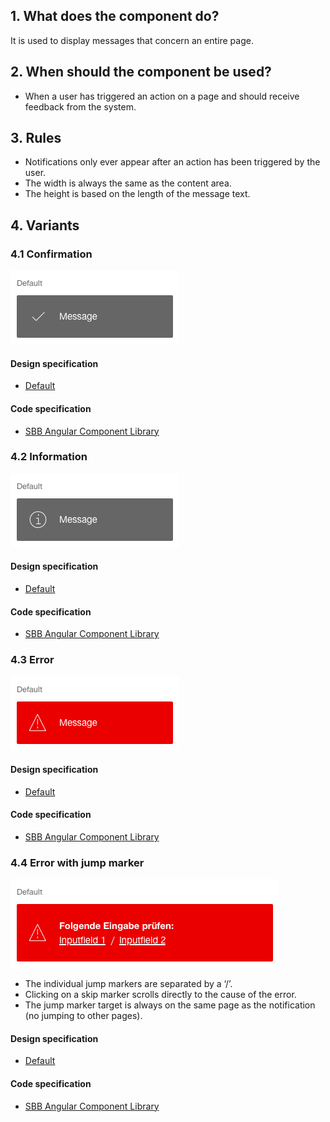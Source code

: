 ## 1. What does the component do?
It is used to display messages that concern an entire page.

## 2. When should the component be used?
* When a user has triggered an action on a page and should receive feedback from the system.

## 3. Rules
* Notifications only ever appear after an action has been triggered by the user.
* The width is always the same as the content area.
* The height is based on the length of the message text.

## 4. Variants
### 4.1 Confirmation
![Image of the notification component to display confirmation messages](https://raw.githubusercontent.com/sbb-design-systems/design-system-website-documentation/master/documentation/components/notification/images/notification_confirmation.png 'class: image')

#### Design specification
* [Default](https://www.sketch.com/s/80f12b3b-58e5-4b4c-98cd-c553bae18db0/a/rvrL4A#Inspector)

#### Code specification
* [SBB Angular Component Library](https://sbb-angular.app.sbb.ch/latest/content/notification)

### 4.2 Information
![Image of the notification component to display information messages](https://raw.githubusercontent.com/sbb-design-systems/design-system-website-documentation/master/documentation/components/notification/images/notification_information.png 'class: image')

#### Design specification
* [Default](https://www.sketch.com/s/80f12b3b-58e5-4b4c-98cd-c553bae18db0/a/ndDYMl#Inspector)

#### Code specification
* [SBB Angular Component Library](https://sbb-angular.app.sbb.ch/latest/content/notification)

### 4.3 Error 
![Image of the notification component to display error messages](https://raw.githubusercontent.com/sbb-design-systems/design-system-website-documentation/master/documentation/components/notification/images/notification_error.png 'class: image')

#### Design specification
* [Default](https://www.sketch.com/s/80f12b3b-58e5-4b4c-98cd-c553bae18db0/a/QJ1g7b#Inspector)

#### Code specification
* [SBB Angular Component Library](https://sbb-angular.app.sbb.ch/latest/content/notification)

### 4.4 Error with jump marker 
![Image of the notification component to display error messages with jump marker](https://raw.githubusercontent.com/sbb-design-systems/design-system-website-documentation/master/documentation/components/notification/images/notification_link.png 'class: image')
* The individual jump markers are separated by a ‘/’.
* Clicking on a skip marker scrolls directly to the cause of the error.
* The jump marker target is always on the same page as the notification (no jumping to other pages).

#### Design specification
* [Default](https://www.sketch.com/s/80f12b3b-58e5-4b4c-98cd-c553bae18db0/a/xDQ8E0#Inspector)

#### Code specification
* [SBB Angular Component Library](https://sbb-angular.app.sbb.ch/latest/content/notification)